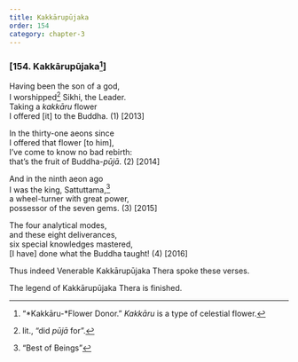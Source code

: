 ```yaml
---
title: Kakkārupūjaka
order: 154
category: chapter-3
---
```


### \[154. Kakkārupūjaka[^1]\]

Having been the son of a god,  
I worshipped[^2] Sikhi, the Leader.  
Taking a *kakkāru* flower  
I offered \[it\] to the Buddha. (1) \[2013\]

In the thirty-one aeons since  
I offered that flower \[to him\],  
I’ve come to know no bad rebirth:  
that’s the fruit of Buddha-*pūjā*. (2) \[2014\]

And in the ninth aeon ago  
I was the king, Sattuttama,[^3]  
a wheel-turner with great power,  
possessor of the seven gems. (3) \[2015\]

The four analytical modes,  
and these eight deliverances,  
six special knowledges mastered,  
\[I have\] done what the Buddha taught! (4) \[2016\]

Thus indeed Venerable Kakkārupūjaka Thera spoke these verses.

The legend of Kakkārupūjaka Thera is finished.

[^1]: “*Kakkāru-*Flower Donor.” *Kakkāru* is a type of celestial flower.

[^2]: lit., “did *pūjā* for”.

[^3]: “Best of Beings”
